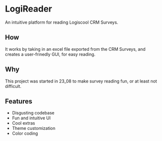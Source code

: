 # LogiReader
An intuitive platform for reading Logiscool CRM Surveys.

## How
It works by taking in an excel file exported from the CRM Surveys, and creates a user-frinedly GUI, for easy reading.

## Why
This project was started in 23_08 to make survey reading fun, or at least not difficult.

## Features
- Disgusting codebase
- Fun and intuitive UI
- Cool extras
- Theme customization
- Color coding
